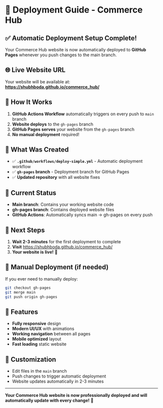 # 🚀 Deployment Guide - Commerce Hub

## ✅ Automatic Deployment Setup Complete!

Your Commerce Hub website is now automatically deployed to **GitHub Pages** whenever you push changes to the main branch.

## 🌐 Live Website URL

Your website will be available at:
**https://shubhboda.github.io/commerce_hub/**

## 🔄 How It Works

1. **GitHub Actions Workflow** automatically triggers on every push to `main` branch
2. **Website deploys** to the `gh-pages` branch
3. **GitHub Pages serves** your website from the `gh-pages` branch
4. **No manual deployment** required!

## 📁 What Was Created

- ✅ **`.github/workflows/deploy-simple.yml`** - Automatic deployment workflow
- ✅ **`gh-pages` branch** - Deployment branch for GitHub Pages
- ✅ **Updated repository** with all website fixes

## 🎯 Current Status

- **Main branch**: Contains your working website code
- **gh-pages branch**: Contains deployed website files
- **GitHub Actions**: Automatically syncs main → gh-pages on every push

## 🚀 Next Steps

1. **Wait 2-3 minutes** for the first deployment to complete
2. **Visit** https://shubhboda.github.io/commerce_hub/
3. **Your website is live!** 🎉

## 🔧 Manual Deployment (if needed)

If you ever need to manually deploy:

```bash
git checkout gh-pages
git merge main
git push origin gh-pages
```

## 📱 Features

- **Fully responsive** design
- **Modern UI/UX** with animations
- **Working navigation** between all pages
- **Mobile optimized** layout
- **Fast loading** static website

## 🎨 Customization

- Edit files in the `main` branch
- Push changes to trigger automatic deployment
- Website updates automatically in 2-3 minutes

---

**Your Commerce Hub website is now professionally deployed and will automatically update with every change!** 🚀
